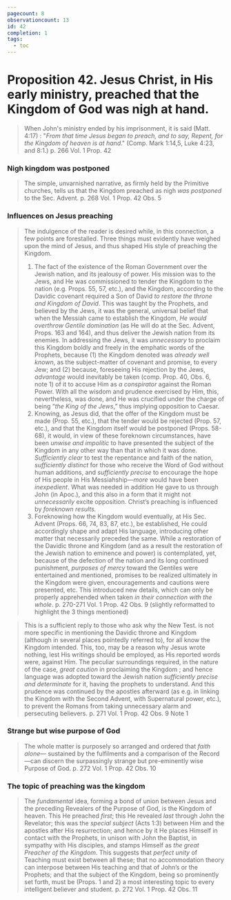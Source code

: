 ```yaml
---
pagecount: 8
observationcount: 13
id: 42
completion: 1
tags:
  - toc
---
```

# Proposition 42. Jesus Christ, in His early ministry, preached that the Kingdom of God was nigh at hand.

> When John's ministry ended by his imprisonment, it is said (Matt. 4:17) : "*From that time Jesus began to preach, and to say, Repent, for the Kingdom of heaven is at hand*." (Comp. Mark 1:14,5, Luke 4:23, and 8:1.)
> p. 266 Vol. 1 Prop. 42
### Nigh kingdom was postponed
>The simple, unvarnished narrative, as firmly held by the Primitive churches, tells us that the Kingdom preached as nigh *was postponed* to the Sec. Advent.
>p. 268 Vol. 1 Prop. 42 Obs. 5
### Influences on Jesus preaching
>The indulgence of the reader is desired while, in this connection, a few points are forestalled. Three things must evidently have weighed upon the mind of Jesus, and thus shaped His style of preaching the Kingdom. 
>1. The fact of the existence of the Roman Government over the Jewish nation, and its jealousy of power. His mission was to the Jews, and He was commissioned to tender the Kingdom to the nation (e.g. Props. 55, 57, etc.), and the Kingdom, according to the Davidic covenant required a Son of David *to restore the throne and Kingdom of David*. This was taught by the Prophets, and believed by the Jews, it was the general, universal belief that when the Messiah came to establish the Kingdom, *He would overthrow Gentile domination* (as He will do at the Sec. Advent, Props. 163 and 164), and thus deliver the Jewish nation from its enemies. In addressing the Jews, it was *unnecessary* to proclaim this Kingdom boldly and freely in the emphatic words of the Prophets, because (1) the Kingdom denoted was *already well known*, as the subject-matter of covenant and promise, to every Jew; and (2) because, foreseeing His rejection by the Jews, *advantage* would inevitably be taken (comp. Prop. 40, Obs. 6, note 1) of it to accuse Him as *a conspirator* against the Roman Power. With all the wisdom and prudence exercised by Him, this, nevertheless, was done, and He was crucified under the charge of being “*the King of the Jews*,” thus implying opposition to Caesar. 
>2. Knowing, as Jesus did, that the offer of the Kingdom must be made (Prop. 55, etc.), that the tender would be rejected (Prop. 57, etc.), and that the Kingdom itself would be postponed (Props. 58-68), it would, in view of these foreknown circumstances, have been *unwise and impolitic* to have presented the subject of the Kingdom in any other way than that in which it was done. *Sufficiently clear* to test the repentance and faith of the nation, *sufficiently distinct* for those who receive the Word of God without human additions, and *sufficiently precise* to encourage the hope of His people in His Messiahship—*more* would have been *inexpedient*. What was needed in addition He gave to us through John (in Apoc.), and this also in a form that it might not *unnecessarily* excite opposition. Christ’s preaching is influenced by *foreknown results.* 
>3. Foreknowing how the Kingdom would eventually, at His Sec. Advent (Props. 66, 74, 83, 87, etc.), be established, He could accordingly shape and adapt His language, introducing other matter that necessarily preceded the same. While a restoration of the Davidic throne and Kingdom (and as a result the restoration of the Jewish nation to eminence and power) is contemplated, yet, because of the defection of the nation and its long continued punishment, *purposes of mercy* toward the Gentiles were entertained and mentioned, promises to be realized ultimately in the Kingdom were given, encouragements and cautions were presented, etc. This introduced new details, which can only be properly apprehended when taken *in their connection with the whole*.
>p. 270-271 Vol. 1 Prop. 42 Obs. 9 (slightly reformatted to highlight the 3 things mentioned)

> This is a sufficient reply to those who ask why the New Test. is not more specific in mentioning the Davidic throne and Kingdom (although in several places pointedly referred to), for all know the Kingdom intended. This, too, may be a reason why Jesus wrote nothing, lest His writings should be employed, as His reported words were, against Him.  The peculiar surroundings required, in the nature of the case, *great caution* in proclaiming the Kingdom ; and hence language was adopted toward the Jewish nation *sufficiently precise and determinate* for it, having the prophets to understand.  And this prudence was continued by the apostles afterward (as e.g. in linking the Kingdom with the Second Advent, with Supernatural power, etc.), to prevent the Romans from taking unnecessary alarm and persecuting believers.
> p. 271 Vol. 1 Prop. 42 Obs. 9 Note 1
### Strange but wise purpose of God
>The whole matter is purposely so arranged and ordered that *faith alone*— sustained by the fulfilments and a comparison of the Record—can discern the surpassingly strange but pre-eminently wise Purpose of God.
>p. 272 Vol. 1 Prop. 42 Obs. 10
### The topic of preaching was the kingdom
>The *fundamental* idea, forming a bond of union between Jesus and the preceding Revealers of the Purpose of God, is the Kingdom of heaven. This He preached *first*; this He revealed *last* through John the Revelator; this was the *special subject* (Acts 1:3) between Him and the apostles after His resurrection; and hence by it He places Himself in contact with the Prophets, in unison with John the Baptist, in sympathy with His disciples, and stamps Himself as *the great Preacher of the Kingdom*. This suggests that *perfect unity* of Teaching must exist between all these; that no accommodation theory can interpose between His teaching and that of John’s or the Prophets; and that the subject of the Kingdom, being so prominently set forth, must be (Props. 1 and 2) a most interesting topic to every intelligent believer and student.
>p. 272 Vol. 1 Prop. 42 Obs. 11


